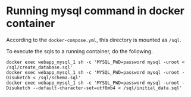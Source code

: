 # Running mysql command in docker container

According to the `docker-compose.yml`, this directory is mounted as `/sql`.

To execute the sqls to a running container, do the following.

```
docker exec webapp_mysql_1 sh -c 'MYSQL_PWD=password mysql -uroot < /sql/create_database.sql'
docker exec webapp_mysql_1 sh -c 'MYSQL_PWD=password mysql -uroot -Disuketch < /sql/schema.sql'
docker exec webapp_mysql_1 sh -c 'MYSQL_PWD=password mysql -uroot -Disuketch --default-character-set=utf8mb4 < /sql/initial_data.sql'
```
